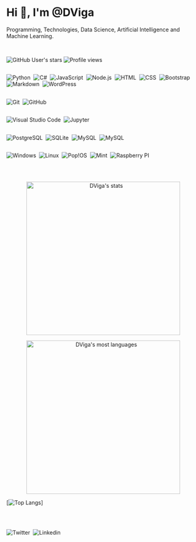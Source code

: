# Hi 👋, I'm @DViga

Programming, Technologies, Data Science, Artificial Intelligence and Machine Learning.

<!--
- 👋 Hi, I’m @DVigas
- 👀 I’m interested in: Programming, Technologies, Data Science, Artificial Intelligence and Machine Learning.
- 🌱 I’m currently learning ...
- 💞️ I’m looking to collaborate on ...
- 📫 How to reach me ...
-->
<!---
DVigas/DVigas is a ✨ special ✨ repository because its `README.md` (this file) appears on your GitHub profile.
You can click the Preview link to take a look at your changes.
--->
<br>

![GitHub User's stars](https://img.shields.io/github/stars/DVigas?affiliations=OWNER&style=plastic)
![Profile views](https://gpvc.arturio.dev/DVigas)


<!--- <p align="left"> <img src="https://komarev.com/ghpvc/?username=DVigas&color=yellow" alt="Profile views" /> </p> --->

##
![Python](https://img.shields.io/badge/Python-05122A?style=flat&logo=python&logoColor=white)&nbsp;
![C#](https://img.shields.io/badge/C%23-05122A?style=flat&logo=c-sharp&logoColor=white)&nbsp;
![JavaScript](https://img.shields.io/badge/-JavaScript-05122A?style=flat&logo=javascript)&nbsp;
![Node.js](https://img.shields.io/badge/-Node.js-05122A?style=flat&logo=node.js)&nbsp;
![HTML](https://img.shields.io/badge/-HTML-05122A?style=flat&logo=HTML5)&nbsp;
![CSS](https://img.shields.io/badge/-CSS-05122A?style=flat&logo=CSS3&logoColor=1572B6)&nbsp;
![Bootstrap](https://img.shields.io/badge/Bootstrap-05122A?style=flat&logo=bootstrap&logoColor=white)&nbsp;
![Markdown](https://img.shields.io/badge/-Markdown-05122A?style=flat&logo=markdown)&nbsp;
![WordPress](https://img.shields.io/badge/Wordpress-21759B?style=flat&logo=wordpress&logoColor=white)&nbsp;

##

![Git](https://img.shields.io/badge/-Git-05122A?style=flat&logo=git)&nbsp;
![GitHub](https://img.shields.io/badge/-GitHub-05122A?style=flat&logo=github)&nbsp;

##

![Visual Studio Code](https://img.shields.io/badge/-Visual%20Studio%20Code-05122A?style=flat&logo=visual-studio-code&logoColor=007ACC)&nbsp;
![Jupyter](https://img.shields.io/badge/Jupyter-F37626.svg?&style=flat&logo=Jupyter&logoColor=white)&nbsp;

##

![PostgreSQL](https://img.shields.io/badge/-PostgreSQL-05122A?style=flat&logo=postgresql)&nbsp;
![SQLite](https://img.shields.io/badge/-SQLite-05122A?style=flat&logo=sqlite)&nbsp;
![MySQL](https://img.shields.io/badge/MySQL-05122A?style=flat&logo=mysql&logoColor=white)&nbsp;
![MySQL](https://img.shields.io/badge/Microsoft%20SQL%20Server-05122A?style=flat&logo=microsoft%20sql%20server&logoColor=white)&nbsp;

##

![Windows](	https://img.shields.io/badge/Windows-0078D6?style=for-the-badge&logo=windows&logoColor=white)&nbsp;
![Linux](https://img.shields.io/badge/Ubuntu-E95420?style=for-the-badge&logo=ubuntu&logoColor=white)&nbsp;
![Pop!OS](https://img.shields.io/badge/Pop!_OS-48B9C7?style=for-the-badge&logo=Pop!_OS&logoColor=white)&nbsp;
![Mint](https://img.shields.io/badge/Linux_Mint-87CF3E?style=for-the-badge&logo=linux-mint&logoColor=white)&nbsp;
![Raspberry PI](https://img.shields.io/badge/Raspberry%20Pi-A22846?style=for-the-badge&logo=Raspberry%20Pi&logoColor=white)&nbsp;

##

<br>

<p align="center">
  <img width="400em" src="https://github-readme-stats.vercel.app/api?username=DVigas&show_icons=true&theme=tokyonight&include_all_commits=true&count_private=true" alt="DViga's stats"/>
</p>
<p align="center">
  <img width="400em" src="https://github-readme-stats.vercel.app/api/top-langs/?username=DVigas&layout=compact&theme=tokyonight" alt="DViga's most languages"/>
</p>

[![Top Langs](https://github-readme-stats.vercel.app/api/top-langs/?username=DVigas&layout=compact&theme=tokyonight)]


##

<br>

![Twitter](https://img.shields.io/badge/Twitter-1DA1F2?style=for-the-badge&logo=twitter&logoColor=white)&nbsp;
![Linkedin](https://img.shields.io/badge/LinkedIn-0077B5?style=for-the-badge&logo=linkedin&logoColor=white)&nbsp;
